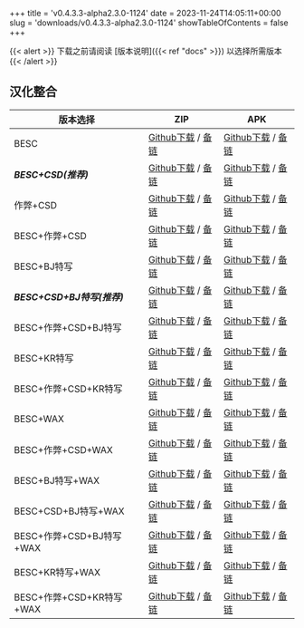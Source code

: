 
+++
title = 'v0.4.3.3-alpha2.3.0-1124'
date = 2023-11-24T14:05:11+00:00
slug = 'downloads/v0.4.3.3-alpha2.3.0-1124'
showTableOfContents = false
+++

{{< alert >}}
下载之前请阅读 [版本说明]({{< ref "docs" >}}) 以选择所需版本
{{< /alert >}}

## 汉化整合

|         版本选择          |                                                                                                                                                                              ZIP                                                                                                                                                                               |                                                                                                                                                                              APK                                                                                                                                                                               |
|---------------------------|----------------------------------------------------------------------------------------------------------------------------------------------------------------------------------------------------------------------------------------------------------------------------------------------------------------------------------------------------------------|----------------------------------------------------------------------------------------------------------------------------------------------------------------------------------------------------------------------------------------------------------------------------------------------------------------------------------------------------------------|
|BESC                       |[Github下载](https://github.com/DoL-Lyra/Lyra/releases/download/v0.4.3.3-alpha2.3.0-1124/DoL-0.4.3.3-chsmods-a2.3.0-besc-1124.zip ) / [备链](https://ghfast.top/https://github.com/DoL-Lyra/Lyra/releases/download/v0.4.3.3-alpha2.3.0-1124/DoL-0.4.3.3-chsmods-a2.3.0-besc-1124.zip )                                                  |[Github下载](https://github.com/DoL-Lyra/Lyra/releases/download/v0.4.3.3-alpha2.3.0-1124/DoL-0.4.3.3-chsmods-a2.3.0-besc-1124.apk ) / [备链](https://ghfast.top/https://github.com/DoL-Lyra/Lyra/releases/download/v0.4.3.3-alpha2.3.0-1124/DoL-0.4.3.3-chsmods-a2.3.0-besc-1124.apk )                                                  |
|***BESC+CSD(推荐)***       |[Github下载](https://github.com/DoL-Lyra/Lyra/releases/download/v0.4.3.3-alpha2.3.0-1124/DoL-0.4.3.3-chsmods-a2.3.0-besc-csd-1124.zip ) / [备链](https://ghfast.top/https://github.com/DoL-Lyra/Lyra/releases/download/v0.4.3.3-alpha2.3.0-1124/DoL-0.4.3.3-chsmods-a2.3.0-besc-csd-1124.zip )                                          |[Github下载](https://github.com/DoL-Lyra/Lyra/releases/download/v0.4.3.3-alpha2.3.0-1124/DoL-0.4.3.3-chsmods-a2.3.0-besc-csd-1124.apk ) / [备链](https://ghfast.top/https://github.com/DoL-Lyra/Lyra/releases/download/v0.4.3.3-alpha2.3.0-1124/DoL-0.4.3.3-chsmods-a2.3.0-besc-csd-1124.apk )                                          |
|作弊+CSD                   |[Github下载](https://github.com/DoL-Lyra/Lyra/releases/download/v0.4.3.3-alpha2.3.0-1124/DoL-0.4.3.3-chsmods-a2.3.0-cheat-csd-1124.zip ) / [备链](https://ghfast.top/https://github.com/DoL-Lyra/Lyra/releases/download/v0.4.3.3-alpha2.3.0-1124/DoL-0.4.3.3-chsmods-a2.3.0-cheat-csd-1124.zip )                                        |[Github下载](https://github.com/DoL-Lyra/Lyra/releases/download/v0.4.3.3-alpha2.3.0-1124/DoL-0.4.3.3-chsmods-a2.3.0-cheat-csd-1124.apk ) / [备链](https://ghfast.top/https://github.com/DoL-Lyra/Lyra/releases/download/v0.4.3.3-alpha2.3.0-1124/DoL-0.4.3.3-chsmods-a2.3.0-cheat-csd-1124.apk )                                        |
|BESC+作弊+CSD              |[Github下载](https://github.com/DoL-Lyra/Lyra/releases/download/v0.4.3.3-alpha2.3.0-1124/DoL-0.4.3.3-chsmods-a2.3.0-besc-cheat-csd-1124.zip ) / [备链](https://ghfast.top/https://github.com/DoL-Lyra/Lyra/releases/download/v0.4.3.3-alpha2.3.0-1124/DoL-0.4.3.3-chsmods-a2.3.0-besc-cheat-csd-1124.zip )                              |[Github下载](https://github.com/DoL-Lyra/Lyra/releases/download/v0.4.3.3-alpha2.3.0-1124/DoL-0.4.3.3-chsmods-a2.3.0-besc-cheat-csd-1124.apk ) / [备链](https://ghfast.top/https://github.com/DoL-Lyra/Lyra/releases/download/v0.4.3.3-alpha2.3.0-1124/DoL-0.4.3.3-chsmods-a2.3.0-besc-cheat-csd-1124.apk )                              |
|BESC+BJ特写                |[Github下载](https://github.com/DoL-Lyra/Lyra/releases/download/v0.4.3.3-alpha2.3.0-1124/DoL-0.4.3.3-chsmods-a2.3.0-besc-sideviewbj-1124.zip ) / [备链](https://ghfast.top/https://github.com/DoL-Lyra/Lyra/releases/download/v0.4.3.3-alpha2.3.0-1124/DoL-0.4.3.3-chsmods-a2.3.0-besc-sideviewbj-1124.zip )                            |[Github下载](https://github.com/DoL-Lyra/Lyra/releases/download/v0.4.3.3-alpha2.3.0-1124/DoL-0.4.3.3-chsmods-a2.3.0-besc-sideviewbj-1124.apk ) / [备链](https://ghfast.top/https://github.com/DoL-Lyra/Lyra/releases/download/v0.4.3.3-alpha2.3.0-1124/DoL-0.4.3.3-chsmods-a2.3.0-besc-sideviewbj-1124.apk )                            |
|***BESC+CSD+BJ特写(推荐)***|[Github下载](https://github.com/DoL-Lyra/Lyra/releases/download/v0.4.3.3-alpha2.3.0-1124/DoL-0.4.3.3-chsmods-a2.3.0-besc-csd-sideviewbj-1124.zip ) / [备链](https://ghfast.top/https://github.com/DoL-Lyra/Lyra/releases/download/v0.4.3.3-alpha2.3.0-1124/DoL-0.4.3.3-chsmods-a2.3.0-besc-csd-sideviewbj-1124.zip )                    |[Github下载](https://github.com/DoL-Lyra/Lyra/releases/download/v0.4.3.3-alpha2.3.0-1124/DoL-0.4.3.3-chsmods-a2.3.0-besc-csd-sideviewbj-1124.apk ) / [备链](https://ghfast.top/https://github.com/DoL-Lyra/Lyra/releases/download/v0.4.3.3-alpha2.3.0-1124/DoL-0.4.3.3-chsmods-a2.3.0-besc-csd-sideviewbj-1124.apk )                    |
|BESC+作弊+CSD+BJ特写       |[Github下载](https://github.com/DoL-Lyra/Lyra/releases/download/v0.4.3.3-alpha2.3.0-1124/DoL-0.4.3.3-chsmods-a2.3.0-besc-cheat-csd-sideviewbj-1124.zip ) / [备链](https://ghfast.top/https://github.com/DoL-Lyra/Lyra/releases/download/v0.4.3.3-alpha2.3.0-1124/DoL-0.4.3.3-chsmods-a2.3.0-besc-cheat-csd-sideviewbj-1124.zip )        |[Github下载](https://github.com/DoL-Lyra/Lyra/releases/download/v0.4.3.3-alpha2.3.0-1124/DoL-0.4.3.3-chsmods-a2.3.0-besc-cheat-csd-sideviewbj-1124.apk ) / [备链](https://ghfast.top/https://github.com/DoL-Lyra/Lyra/releases/download/v0.4.3.3-alpha2.3.0-1124/DoL-0.4.3.3-chsmods-a2.3.0-besc-cheat-csd-sideviewbj-1124.apk )        |
|BESC+KR特写                |[Github下载](https://github.com/DoL-Lyra/Lyra/releases/download/v0.4.3.3-alpha2.3.0-1124/DoL-0.4.3.3-chsmods-a2.3.0-besc-sideviewkr-1124.zip ) / [备链](https://ghfast.top/https://github.com/DoL-Lyra/Lyra/releases/download/v0.4.3.3-alpha2.3.0-1124/DoL-0.4.3.3-chsmods-a2.3.0-besc-sideviewkr-1124.zip )                            |[Github下载](https://github.com/DoL-Lyra/Lyra/releases/download/v0.4.3.3-alpha2.3.0-1124/DoL-0.4.3.3-chsmods-a2.3.0-besc-sideviewkr-1124.apk ) / [备链](https://ghfast.top/https://github.com/DoL-Lyra/Lyra/releases/download/v0.4.3.3-alpha2.3.0-1124/DoL-0.4.3.3-chsmods-a2.3.0-besc-sideviewkr-1124.apk )                            |
|BESC+作弊+CSD+KR特写       |[Github下载](https://github.com/DoL-Lyra/Lyra/releases/download/v0.4.3.3-alpha2.3.0-1124/DoL-0.4.3.3-chsmods-a2.3.0-besc-cheat-csd-sideviewkr-1124.zip ) / [备链](https://ghfast.top/https://github.com/DoL-Lyra/Lyra/releases/download/v0.4.3.3-alpha2.3.0-1124/DoL-0.4.3.3-chsmods-a2.3.0-besc-cheat-csd-sideviewkr-1124.zip )        |[Github下载](https://github.com/DoL-Lyra/Lyra/releases/download/v0.4.3.3-alpha2.3.0-1124/DoL-0.4.3.3-chsmods-a2.3.0-besc-cheat-csd-sideviewkr-1124.apk ) / [备链](https://ghfast.top/https://github.com/DoL-Lyra/Lyra/releases/download/v0.4.3.3-alpha2.3.0-1124/DoL-0.4.3.3-chsmods-a2.3.0-besc-cheat-csd-sideviewkr-1124.apk )        |
|BESC+WAX                   |[Github下载](https://github.com/DoL-Lyra/Lyra/releases/download/v0.4.3.3-alpha2.3.0-1124/DoL-0.4.3.3-chsmods-a2.3.0-besc-wax-1124.zip ) / [备链](https://ghfast.top/https://github.com/DoL-Lyra/Lyra/releases/download/v0.4.3.3-alpha2.3.0-1124/DoL-0.4.3.3-chsmods-a2.3.0-besc-wax-1124.zip )                                          |[Github下载](https://github.com/DoL-Lyra/Lyra/releases/download/v0.4.3.3-alpha2.3.0-1124/DoL-0.4.3.3-chsmods-a2.3.0-besc-wax-1124.apk ) / [备链](https://ghfast.top/https://github.com/DoL-Lyra/Lyra/releases/download/v0.4.3.3-alpha2.3.0-1124/DoL-0.4.3.3-chsmods-a2.3.0-besc-wax-1124.apk )                                          |
|BESC+作弊+CSD+WAX          |[Github下载](https://github.com/DoL-Lyra/Lyra/releases/download/v0.4.3.3-alpha2.3.0-1124/DoL-0.4.3.3-chsmods-a2.3.0-besc-wax-cheat-csd-1124.zip ) / [备链](https://ghfast.top/https://github.com/DoL-Lyra/Lyra/releases/download/v0.4.3.3-alpha2.3.0-1124/DoL-0.4.3.3-chsmods-a2.3.0-besc-wax-cheat-csd-1124.zip )                      |[Github下载](https://github.com/DoL-Lyra/Lyra/releases/download/v0.4.3.3-alpha2.3.0-1124/DoL-0.4.3.3-chsmods-a2.3.0-besc-wax-cheat-csd-1124.apk ) / [备链](https://ghfast.top/https://github.com/DoL-Lyra/Lyra/releases/download/v0.4.3.3-alpha2.3.0-1124/DoL-0.4.3.3-chsmods-a2.3.0-besc-wax-cheat-csd-1124.apk )                      |
|BESC+BJ特写+WAX            |[Github下载](https://github.com/DoL-Lyra/Lyra/releases/download/v0.4.3.3-alpha2.3.0-1124/DoL-0.4.3.3-chsmods-a2.3.0-besc-wax-sideviewbj-1124.zip ) / [备链](https://ghfast.top/https://github.com/DoL-Lyra/Lyra/releases/download/v0.4.3.3-alpha2.3.0-1124/DoL-0.4.3.3-chsmods-a2.3.0-besc-wax-sideviewbj-1124.zip )                    |[Github下载](https://github.com/DoL-Lyra/Lyra/releases/download/v0.4.3.3-alpha2.3.0-1124/DoL-0.4.3.3-chsmods-a2.3.0-besc-wax-sideviewbj-1124.apk ) / [备链](https://ghfast.top/https://github.com/DoL-Lyra/Lyra/releases/download/v0.4.3.3-alpha2.3.0-1124/DoL-0.4.3.3-chsmods-a2.3.0-besc-wax-sideviewbj-1124.apk )                    |
|BESC+CSD+BJ特写+WAX        |[Github下载](https://github.com/DoL-Lyra/Lyra/releases/download/v0.4.3.3-alpha2.3.0-1124/DoL-0.4.3.3-chsmods-a2.3.0-besc-wax-csd-sideviewbj-1124.zip ) / [备链](https://ghfast.top/https://github.com/DoL-Lyra/Lyra/releases/download/v0.4.3.3-alpha2.3.0-1124/DoL-0.4.3.3-chsmods-a2.3.0-besc-wax-csd-sideviewbj-1124.zip )            |[Github下载](https://github.com/DoL-Lyra/Lyra/releases/download/v0.4.3.3-alpha2.3.0-1124/DoL-0.4.3.3-chsmods-a2.3.0-besc-wax-csd-sideviewbj-1124.apk ) / [备链](https://ghfast.top/https://github.com/DoL-Lyra/Lyra/releases/download/v0.4.3.3-alpha2.3.0-1124/DoL-0.4.3.3-chsmods-a2.3.0-besc-wax-csd-sideviewbj-1124.apk )            |
|BESC+作弊+CSD+BJ特写+WAX   |[Github下载](https://github.com/DoL-Lyra/Lyra/releases/download/v0.4.3.3-alpha2.3.0-1124/DoL-0.4.3.3-chsmods-a2.3.0-besc-wax-cheat-csd-sideviewbj-1124.zip ) / [备链](https://ghfast.top/https://github.com/DoL-Lyra/Lyra/releases/download/v0.4.3.3-alpha2.3.0-1124/DoL-0.4.3.3-chsmods-a2.3.0-besc-wax-cheat-csd-sideviewbj-1124.zip )|[Github下载](https://github.com/DoL-Lyra/Lyra/releases/download/v0.4.3.3-alpha2.3.0-1124/DoL-0.4.3.3-chsmods-a2.3.0-besc-wax-cheat-csd-sideviewbj-1124.apk ) / [备链](https://ghfast.top/https://github.com/DoL-Lyra/Lyra/releases/download/v0.4.3.3-alpha2.3.0-1124/DoL-0.4.3.3-chsmods-a2.3.0-besc-wax-cheat-csd-sideviewbj-1124.apk )|
|BESC+KR特写+WAX            |[Github下载](https://github.com/DoL-Lyra/Lyra/releases/download/v0.4.3.3-alpha2.3.0-1124/DoL-0.4.3.3-chsmods-a2.3.0-besc-wax-sideviewkr-1124.zip ) / [备链](https://ghfast.top/https://github.com/DoL-Lyra/Lyra/releases/download/v0.4.3.3-alpha2.3.0-1124/DoL-0.4.3.3-chsmods-a2.3.0-besc-wax-sideviewkr-1124.zip )                    |[Github下载](https://github.com/DoL-Lyra/Lyra/releases/download/v0.4.3.3-alpha2.3.0-1124/DoL-0.4.3.3-chsmods-a2.3.0-besc-wax-sideviewkr-1124.apk ) / [备链](https://ghfast.top/https://github.com/DoL-Lyra/Lyra/releases/download/v0.4.3.3-alpha2.3.0-1124/DoL-0.4.3.3-chsmods-a2.3.0-besc-wax-sideviewkr-1124.apk )                    |
|BESC+作弊+CSD+KR特写+WAX   |[Github下载](https://github.com/DoL-Lyra/Lyra/releases/download/v0.4.3.3-alpha2.3.0-1124/DoL-0.4.3.3-chsmods-a2.3.0-besc-wax-cheat-csd-sideviewkr-1124.zip ) / [备链](https://ghfast.top/https://github.com/DoL-Lyra/Lyra/releases/download/v0.4.3.3-alpha2.3.0-1124/DoL-0.4.3.3-chsmods-a2.3.0-besc-wax-cheat-csd-sideviewkr-1124.zip )|[Github下载](https://github.com/DoL-Lyra/Lyra/releases/download/v0.4.3.3-alpha2.3.0-1124/DoL-0.4.3.3-chsmods-a2.3.0-besc-wax-cheat-csd-sideviewkr-1124.apk ) / [备链](https://ghfast.top/https://github.com/DoL-Lyra/Lyra/releases/download/v0.4.3.3-alpha2.3.0-1124/DoL-0.4.3.3-chsmods-a2.3.0-besc-wax-cheat-csd-sideviewkr-1124.apk )|
